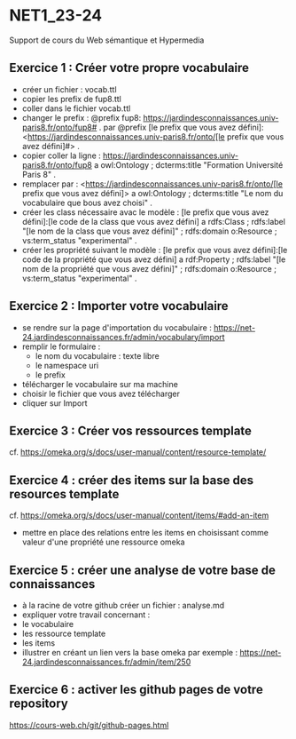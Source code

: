 # NET1_23-24
Support de cours du Web sémantique et Hypermedia

## Exercice 1 : Créer votre propre vocabulaire
- créer un fichier : vocab.ttl
- copier les prefix de fup8.ttl
- coller dans le fichier vocab.ttl
- changer le prefix : @prefix fup8: <https://jardindesconnaissances.univ-paris8.fr/onto/fup8#> .
par @prefix [le prefix que vous avez défini]: <https://jardindesconnaissances.univ-paris8.fr/onto/[le prefix que vous avez défini]#> .
- copier coller la ligne : <https://jardindesconnaissances.univ-paris8.fr/onto/fup8> a owl:Ontology ;
    dcterms:title "Formation Université Paris 8" .
- remplacer par : <https://jardindesconnaissances.univ-paris8.fr/onto/[le prefix que vous avez défini]> a owl:Ontology ;
    dcterms:title "Le nom du vocabulaire que bous avez choisi" .
- créer les class nécessaire avac le modèle :
  [le prefix que vous avez défini]:[le code de la class que vous avez défini] a rdfs:Class ;
    rdfs:label "[le nom de la class que vous avez défini]" ;
    rdfs:domain o:Resource ;
    vs:term_status "experimental" .
- créer les propriété suivant le modèle :
  [le prefix que vous avez défini]:[le code de la propriété que vous avez défini] a rdf:Property ;
    rdfs:label "[le nom de la propriété que vous avez défini]" ;
    rdfs:domain o:Resource ;
    vs:term_status "experimental" .

## Exercice 2 : Importer votre vocabulaire
- se rendre sur la page d'importation du vocabulaire : https://net-24.jardindesconnaissances.fr/admin/vocabulary/import
- remplir le formulaire :
    - le nom du vocabulaire : texte libre
    - le namespace uri
    - le prefix
- télécharger le vocabulaire sur ma machine
- choisir le fichier que vous avez télécharger
- cliquer sur Import

## Exercice 3 : Créer vos ressources template
cf. https://omeka.org/s/docs/user-manual/content/resource-template/

## Exercice 4 : créer des items sur la base des resources template
cf. https://omeka.org/s/docs/user-manual/content/items/#add-an-item
- mettre en place des relations entre les items en choisissant comme valeur d'une propriété une ressource omeka

## Exercice 5 : créer une analyse de votre base de connaissances 
- à la racine de votre github créer un fichier : analyse.md
- expliquer votre travail concernant :
 - le vocabulaire
 - les ressource template
 - les items
- illustrer en créant un lien vers la base omeka par exemple : https://net-24.jardindesconnaissances.fr/admin/item/250

## Exercice 6 : activer les github pages de votre repository
https://cours-web.ch/git/github-pages.html

